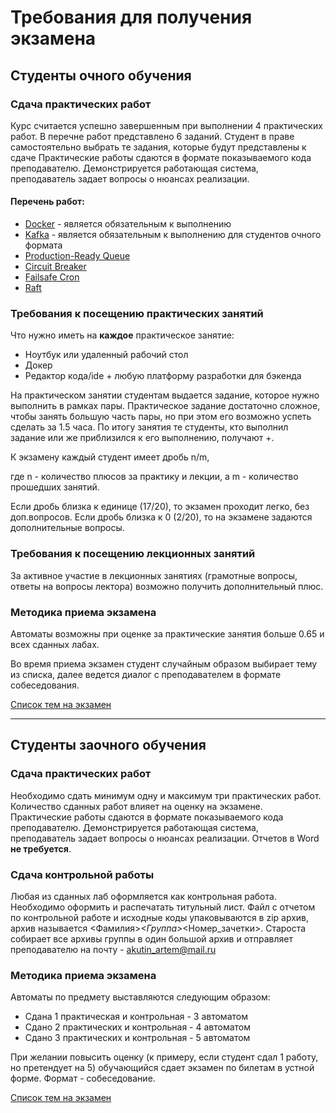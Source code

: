 # Требования для получения экзамена 

## Студенты очного обучения

### Сдача практических работ

Курс считается успешно завершенным при выполнении 4 практических работ. В перечне работ представлено 6 заданий. Студент в праве самостоятельно выбрать те задания, которые будут представлены к сдаче
Практические работы сдаются в формате показываемого кода преподавателю. Демонстрируется работающая система, преподаватель задает вопросы о нюансах реализации.

#### Перечень работ:
* [Docker](../labs/Docker) - является обязательным к выполнению
* [Kafka](../labs/Kafka) - является обязательным к выполнению для студентов очного формата
* [Production-Ready Queue](../labs/Production-Ready%20Queue)
* [Circuit Breaker](../labs/Circuit%20Breaker)
* [Failsafe Cron](../labs/Failsafe%20Cron)
* [Raft](../labs/Raft)

### Требования к посещению практических занятий
Что нужно иметь на **каждое** практическое занятие:
* Ноутбук или удаленный рабочий стол
* Докер
* Редактор кода/ide + любую платформу разработки для бэкенда

На практическом занятии студентам выдается задание, которое нужно выполнить в рамках пары. Практическое задание достаточно сложное, чтобы занять большую часть пары, но при этом его возможно успеть сделать за 1.5 часа.
По итогу занятия те студенты, кто выполнил задание или же приблизился к его выполнению, получают +.

К экзамену каждый студент имеет дробь n/m, 

где n - количество плюсов за практику и лекции, а m - количество прошедших занятий.

Если дробь близка к единице (17/20), то экзамен проходит легко, без доп.вопросов.
Если дробь близка к 0 (2/20), то на экзамене задаются дополнительные вопросы.

### Требования к посещению лекционных занятий
За активное участие в лекционных занятиях (грамотные вопросы, ответы на вопросы лектора) возможно получить дополнительный плюс. 

### Методика приема экзамена
Автоматы возможны при оценке за практические занятия больше 0.65 и всех сданных лабах.

Во время приема экзамен студент случайным образом выбирает тему из списка, далее ведется диалог с преподавателем в формате собеседования.

[Список тем на экзамен](Exam.MD)

------------------------------------------------------------------------------------------

## Студенты заочного обучения

### Сдача практических работ
Необходимо сдать минимум одну и максимум три практических работ. Количество сданных работ влияет на оценку на экзамене.
Практические работы сдаются в формате показываемого кода преподавателю. Демонстрируется работающая система, преподаватель задает вопросы о нюансах реализации.
Отчетов в Word **не требуется**.

### Сдача контрольной работы
Любая из сданных лаб оформляется как контрольная работа. Необходимо оформить и распечатать титульный лист.
Файл с отчетом по контрольной работе и исходные коды упаковываются в zip архив, архив называется <Фамилия>_<Группа>_<Номер_зачетки>.
Староста собирает все архивы группы в один большой архив и отправляет преподавателю на почту - akutin_artem@mail.ru

### Методика приема экзамена

Автоматы по предмету выставляются следующим образом:
* Сдана 1 практическая и контрольная - 3 автоматом
* Сдано 2 практических и контрольная - 4 автоматом
* Сдано 3 практических и контрольная - 5 автоматом

При желании повысить оценку (к примеру, если студент сдал 1 работу, но претендует на 5) обучающийся сдает экзамен по билетам в устной форме. Формат - собеседование.

[Список тем на экзамен](Exam.MD)